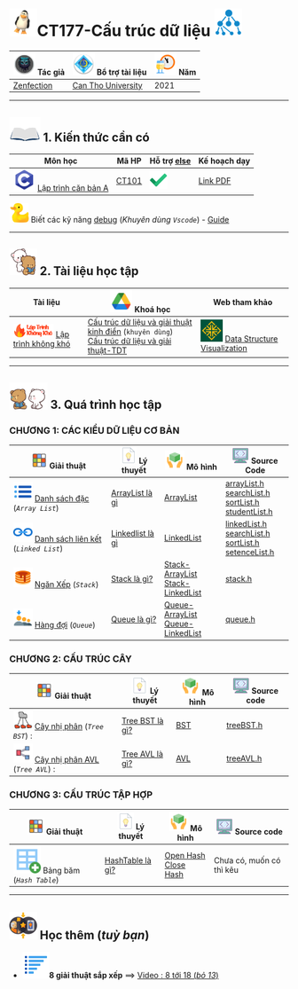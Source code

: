 # <img title="" src="https://raw.githubusercontent.com/Zenfection/Image/master/2021/06/03-14-30-12-7a95e97086fbb1170c6d50d4a5996f2a.gif" alt="7a95e97086fbb1170c6d50d4a5996f2a.gif" width="50">CT177-Cấu trúc dữ liệu ![cautrucdulieupng](https://raw.githubusercontent.com/Zenfection/Image/master/2020/12/15-13-15-54-cautrucdulieu.png)

| <img src="https://raw.githubusercontent.com/Zenfection/Image/master/2021/03/20-14-36-27-logo%20cat.png" title="" alt="logo cat.png" width="40"> Tác giả | <img src="https://raw.githubusercontent.com/Zenfection/Image/master/2021/03/20-14-38-42-logo-ctu.png" title="" alt="logo-ctu.png" width="40"> Bổ trợ tài liệu | <img src="https://raw.githubusercontent.com/Zenfection/Image/master/2021/03/20-13-59-20-icons8-new_year's_eve.png" title="" alt="icons8-new_year's_eve.png" width="40"> Năm |
| ------------------------------------------------------------------------------------------------------------------------------------------------------- | ------------------------------------------------------------------------------------------------------------------------------------------------------------- | --------------------------------------------------------------------------------------------------------------------------------------------------------------------------- |
| [Zenfection](https://facebook.com/Zenfection)                                                                                                           | [Can Tho University](http://www.cit.ctu.edu.vn/)                                                                                                              | 2021                                                                                                                                                                        |

---

## <img title="" src="https://raw.githubusercontent.com/Zenfection/Image/master/2021/06/03-18-20-54-de9eb637d1dac9a77a7f3822ed57ce07.gif" alt="de9eb637d1dac9a77a7f3822ed57ce07.gif" width="56"> 1. Kiến thức cần có

| Môn học                                                                                                                                                                                                                                            | Mã HP                                                            | Hỗ trợ [else](https://else.ctu.edu.vn/course/index.php)                                                                     | Kế hoạch dạy                                            |
| -------------------------------------------------------------------------------------------------------------------------------------------------------------------------------------------------------------------------------------------------- | ---------------------------------------------------------------- | --------------------------------------------------------------------------------------------------------------------------- | ------------------------------------------------------- |
| <img title="" src="https://raw.githubusercontent.com/Zenfection/Image/master/2020/12/15-13-40-39-icons8-c_programming.png" alt="" width="40"> [Lập trình căn bản A](https://github.com/Zenfection/CTU/tree/main/HocPhan/CT101-Lap_Trinh_Can_Ban_A) | [CT101](https://elcit.ctu.edu.vn/course/search.php?search=CT101) | ![icons8-checkmark.png](https://raw.githubusercontent.com/Zenfection/Image/master/2021/03/21-10-51-08-icons8-checkmark.png) | [Link PDF](http://www.cit.ctu.edu.vn/decuong/CT101.pdf) |

<img title="" src="https://raw.githubusercontent.com/Zenfection/Image/master/2021/06/03-18-22-24-wiktoria-fruba-webp-net-gifmaker-18.gif" alt="wiktoria-fruba-webp-net-gifmaker-18.gif" width="35"> Biết các kỹ năng [debug](https://viblo.asia/p/gioi-thieu-ve-debug-DzVkpoKZenW) (*Khuyên dùng `Vscode`*) - [Guide](https://zenfection.github.io/Source/Vscode)

---

## <img title="" src="https://raw.githubusercontent.com/Zenfection/Image/master/2021/06/03-18-26-30-tenor.gif" alt="tenor.gif" width="50"> 2. Tài liệu học tập

| Tài liệu                                                                                                                                                                                      | <img src="https://raw.githubusercontent.com/Zenfection/Image/master/2021/03/20-16-12-37-icons8-google_drive.png" title="" alt="icons8-google_drive.png" width="40"> Khoá học                                                                                                   | Web tham khảo                                                                                                                                                                                                                                                                                |
| --------------------------------------------------------------------------------------------------------------------------------------------------------------------------------------------- | ------------------------------------------------------------------------------------------------------------------------------------------------------------------------------------------------------------------------------------------------------------------------------ | -------------------------------------------------------------------------------------------------------------------------------------------------------------------------------------------------------------------------------------------------------------------------------------------- |
| <img src="https://raw.githubusercontent.com/Zenfection/Image/master/2020/12/16-23-00-16-logo-272-90.png" title="" alt="" width="73"> [Lập trình không khó](https://nguyenvanhieu.vn/ctdl-gt/) | [Cấu trúc dữ liệu và giải thuật kinh điển](https://drive.google.com/drive/folders/1YcUgdWSo9GjHm8j1644oPv5nUhj1tNKB?usp=sharing) (`khuyên dùng`)<br>[Cấu trúc dữ liệu và giải thuật-TDT](https://drive.google.com/drive/folders/1WHad8E9veuGBA4qItcOdZm1D5MG1ZiAr?usp=sharing) | <img src="https://raw.githubusercontent.com/Zenfection/Image/master/2020/12/16-23-01-32-University_of_San_Francisco_logo.png" title="" alt="University_of_San_Francisco_logo.png" width="40"> [Data Structure Visualization](https://www.cs.usfca.edu/~galles/visualization/Algorithms.html) |

---

## <img title="" src="https://raw.githubusercontent.com/Zenfection/Image/master/2021/06/03-18-31-04-tenor.gif" alt="tenor.gif" width="69"> 3. Quá trình học tập

### **CHƯƠNG 1: CÁC KIỂU DỮ LIỆU CƠ BẢN**

| ![icons8_rubik's_cube_30px.png](https://raw.githubusercontent.com/Zenfection/Image/master/2021/05/08-10-30-36-icons8_rubik's_cube_30px.png) Giải thuật                                                                                                                                    | ![icons8_concept_30px.png](https://raw.githubusercontent.com/Zenfection/Image/master/2021/05/08-10-30-52-icons8_concept_30px.png) Lý thuyết | ![icons8_handle_with_care_35px.png](https://raw.githubusercontent.com/Zenfection/Image/master/2021/05/08-10-31-59-icons8_handle_with_care_35px.png) Mô hình          | ![icons8googlecode30pxpng](https://raw.githubusercontent.com/Zenfection/Image/master/2021/05/08-10-24-29-icons8_google_code_30px.png) Source Code                                                                                                                                                                                                                                                                                                                                                                           |
| ----------------------------------------------------------------------------------------------------------------------------------------------------------------------------------------------------------------------------------------------------------------------------------------- | ------------------------------------------------------------------------------------------------------------------------------------------- | -------------------------------------------------------------------------------------------------------------------------------------------------------------------- | --------------------------------------------------------------------------------------------------------------------------------------------------------------------------------------------------------------------------------------------------------------------------------------------------------------------------------------------------------------------------------------------------------------------------------------------------------------------------------------------------------------------------- |
| <img title="" src="https://raw.githubusercontent.com/Zenfection/Image/master/2020/12/16-23-16-31-icons8-list.png" alt="icons8listpng" width="35"> [Danh sách đặc](https://github.com/Zenfection/CTU/tree/main/HocPhan/CT177-Cau_truc_du_lieu/Source/ArrayList) (*`Array List`*)           | [ArrayList là gì](https://nguyenvanhieu.vn/mang-1-chieu-trong-c/)                                                                           | [ArrayList](https://www.youtube.com/watch?v=tuujlJ19IK4)                                                                                                             | [arrayList.h](https://github.com/Zenfection/CTU/blob/main/HocPhan/CT177-Cau_truc_du_lieu/Source/ArrayList/arrayList.h)<br>[searchList.h](https://github.com/Zenfection/CTU/blob/main/HocPhan/CT177-Cau_truc_du_lieu/Source/ArrayList/searchList.h)<br>[sortList.h](https://github.com/Zenfection/CTU/blob/main/HocPhan/CT177-Cau_truc_du_lieu/Source/ArrayList/sortList.h)<br>[studentList.h](https://github.com/Zenfection/CTU/blob/main/HocPhan/CT177-Cau_truc_du_lieu/Source/ArrayList/studentList.h)                    |
| <img src="https://raw.githubusercontent.com/Zenfection/Image/master/2020/12/16-23-16-51-icons8-link.png" title="" alt="icons8linkpng" width="35"> [Danh sách liên kết](https://github.com/Zenfection/CTU/tree/main/HocPhan/CT177-Cau_truc_du_lieu/Source/Linked%20List) (*`Linked List`*) | [Linkedlist là gì](https://nguyenvanhieu.vn/danh-sach-lien-ket-don/)                                                                        | [LinkedList](https://visualgo.net/en/list)                                                                                                                           | [linkedList.h](https://github.com/Zenfection/CTU/blob/main/HocPhan/CT177-Cau_truc_du_lieu/Source/Linked%20List/linkedList.h)<br>[searchList.h](https://github.com/Zenfection/CTU/blob/main/HocPhan/CT177-Cau_truc_du_lieu/Source/Linked%20List/searchList.h)<br>[sortList.h](https://github.com/Zenfection/CTU/blob/main/HocPhan/CT177-Cau_truc_du_lieu/Source/Linked%20List/sortList.h)<br>[setenceList.h](https://github.com/Zenfection/CTU/blob/main/HocPhan/CT177-Cau_truc_du_lieu/Source/Linked%20List/sentenceList.h) |
| <img src="https://raw.githubusercontent.com/Zenfection/Image/master/2020/12/16-23-17-18-icons8-pancake.png" title="" alt="icons8pancakepng" width="35"> [Ngăn Xếp](https://github.com/Zenfection/CTU/tree/main/HocPhan/CT177-Cau_truc_du_lieu/Source/Stack) (*`Stack`*)                   | [Stack là gì?](https://nguyenvanhieu.vn/ngan-xep-stack/)                                                                                    | [Stack-ArrayList](https://www.cs.usfca.edu/~galles/visualization/StackArray.html)<br>[Stack-LinkedList](https://www.cs.usfca.edu/~galles/visualization/StackLL.html) | [stack.h](https://github.com/Zenfection/CTU/blob/main/HocPhan/CT177-Cau_truc_du_lieu/Source/Stack/stack.h)                                                                                                                                                                                                                                                                                                                                                                                                                  |
| <img src="https://raw.githubusercontent.com/Zenfection/Image/master/2020/12/16-23-17-32-icons8-joining_queue.png" title="" alt="icons8joiningqueuepng" width="35"> [Hàng đợi](https://github.com/Zenfection/CTU/tree/main/HocPhan/CT177-Cau_truc_du_lieu/Source/Queue) (*`Queue`*)        | [Queue là gì?](https://nguyenvanhieu.vn/hang-doi-queue/)                                                                                    | [Queue-ArrayList](https://www.cs.usfca.edu/~galles/visualization/QueueArray.html)<br>[Queue-LinkedList](https://www.cs.usfca.edu/~galles/visualization/QueueLL.html) | [queue.h](https://github.com/Zenfection/CTU/blob/main/HocPhan/CT177-Cau_truc_du_lieu/Source/Queue/queue.h)                                                                                                                                                                                                                                                                                                                                                                                                                  |

### **CHƯƠNG 2: CẤU TRÚC CÂY**

| ![icons8_rubik's_cube_30px.png](https://raw.githubusercontent.com/Zenfection/Image/master/2021/05/08-10-30-36-icons8_rubik's_cube_30px.png) Giải thuật                                                                                                                                           | ![icons8_concept_30px.png](https://raw.githubusercontent.com/Zenfection/Image/master/2021/05/08-10-30-52-icons8_concept_30px.png) Lý thuyết | ![icons8_handle_with_care_35px.png](https://raw.githubusercontent.com/Zenfection/Image/master/2021/05/08-10-31-59-icons8_handle_with_care_35px.png) Mô hình | ![icons8googlecode30pxpng](https://raw.githubusercontent.com/Zenfection/Image/master/2021/05/08-10-24-29-icons8_google_code_30px.png) Source code |
| ------------------------------------------------------------------------------------------------------------------------------------------------------------------------------------------------------------------------------------------------------------------------------------------------ | ------------------------------------------------------------------------------------------------------------------------------------------- | ----------------------------------------------------------------------------------------------------------------------------------------------------------- | ------------------------------------------------------------------------------------------------------------------------------------------------- |
| <img src="https://raw.githubusercontent.com/Zenfection/Image/master/2020/12/16-23-17-59-icons8-folder_tree.png" title="" alt="icons8foldertreepng" width="35"> [Cây nhị phân](https://github.com/Zenfection/CTU/tree/main/HocPhan/CT177-Cau_truc_du_lieu/Source/Tree) (*`Tree BST`*) :           | [Tree BST là gì?](https://nguyenvanhieu.vn/cay-nhi-phan-binary-tree/)                                                                       | [BST](https://www.cs.usfca.edu/~galles/visualization/BST.html)                                                                                              | [treeBST.h](https://github.com/Zenfection/CTU/blob/main/HocPhan/CT177-Cau_truc_du_lieu/Source/Tree/treeBST.h)                                     |
| <img src="https://raw.githubusercontent.com/Zenfection/Image/master/2020/12/16-23-18-13-icons8-tree_structure.png" title="" alt="icons8treestructurepng" width="35"> [Cây nhị phân AVL](https://github.com/Zenfection/CTU/tree/main/HocPhan/CT177-Cau_truc_du_lieu/Source/Tree) (*`Tree AVL`*) : | [Tree AVL là gì?](https://vietjack.com/cau-truc-du-lieu-va-giai-thuat/giai-thuat-cay-avl.jsp)                                               | [AVL](https://www.cs.usfca.edu/~galles/visualization/AVLtree.html)                                                                                          | [treeAVL.h](https://github.com/Zenfection/CTU/blob/main/HocPhan/CT177-Cau_truc_du_lieu/Source/Tree/treeAVL.h)                                     |

### **CHƯƠNG 3: CẤU TRÚC TẬP HỢP**

| ![icons8rubik'scube30pxpng](https://raw.githubusercontent.com/Zenfection/Image/master/2021/05/08-10-30-36-icons8_rubik's_cube_30px.png) Giải thuật                                         | ![icons8concept30pxpng](https://raw.githubusercontent.com/Zenfection/Image/master/2021/05/08-10-30-52-icons8_concept_30px.png) Lý thuyết | ![icons8handlewithcare35pxpng](https://raw.githubusercontent.com/Zenfection/Image/master/2021/05/08-10-31-59-icons8_handle_with_care_35px.png) Mô hình    | ![icons8googlecode30pxpng](https://raw.githubusercontent.com/Zenfection/Image/master/2021/05/08-10-24-29-icons8_google_code_30px.png) Source code |
| ------------------------------------------------------------------------------------------------------------------------------------------------------------------------------------------ | ---------------------------------------------------------------------------------------------------------------------------------------- | --------------------------------------------------------------------------------------------------------------------------------------------------------- | ------------------------------------------------------------------------------------------------------------------------------------------------- |
| <img src="https://raw.githubusercontent.com/Zenfection/Image/master/2020/12/16-23-19-57-icons8-insert_table.png" title="" alt="icons8inserttablepng" width="50"> Bảng băm (*`Hash Table`*) | [HashTable là gì?](https://nguyenvanhieu.vn/bang-bam-hash-tables/)                                                                       | [Open Hash](https://www.cs.usfca.edu/~galles/visualization/OpenHash.html)<br>[Close Hash](https://www.cs.usfca.edu/~galles/visualization/ClosedHash.html) | Chưa có, muốn có thì kêu                                                                                                                          |

---

## ![Blended Learning.png](https://raw.githubusercontent.com/Zenfection/Image/master/2020/12/17-00-24-28-Blended%20Learning.png) Học thêm (*tuỳ bạn*)

- ![icons8-sorting.png](https://raw.githubusercontent.com/Zenfection/Image/master/2020/12/17-00-27-47-icons8-sorting.png)**8 giải thuật sắp xếp** ==> [Video : 8 tới 18 (*bỏ 13*)](https://drive.google.com/drive/folders/1YcUgdWSo9GjHm8j1644oPv5nUhj1tNKB?usp=sharing)
